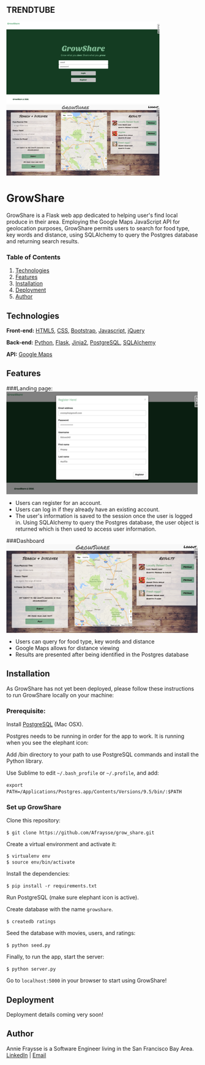 TRENDTUBE
---

<img src="/static/img/login.jpg" width="400">
<img src="/static/img/dashboard.jpg" width="400">


# GrowShare 

GrowShare is a Flask web app dedicated to helping user's find local produce in their area. Employing the Google Maps JavaScript API for geolocation purposes, GrowShare permits users to search for food type, key words and distance, using SQLAlchemy to query the Postgres database and returning search results. 

### Table of Contents 

1. [Technologies](#technologies)
2. [Features](#features)
3. [Installation](#installation)
4. [Deployment](#deployment) 
5. [Author](#author) 

## <a name="technologies"></a>Technologies

**Front-end:** [HTML5](http://www.w3schools.com/html/), [CSS](http://www.w3schools.com/css/), [Bootstrap](http://getbootstrap.com), [Javascript](https://developer.mozilla.org/en-US/docs/Web/JavaScript), [jQuery](https://jquery.com/)

**Back-end:** [Python](https://www.python.org/), [Flask](http://flask.pocoo.org/), [Jinja2](http://jinja.pocoo.org/docs/dev/), [PostgreSQL](http://www.postgresql.org/), [SQLAlchemy](http://www.sqlalchemy.org/)

**API:** [Google Maps](https://developers.google.com/maps/documentation/javascript/)

## <a name="features"></a>Features
###Landing page:
<img align="center" src="/static/img/register.jpg" width="500">

+ Users can register for an account. 
+ Users can log in if they already have an existing account. 
+ The user's information is saved to the session once the user is logged in. Using SQLAlchemy to query the Postgres database, the user object is returned which is then used to access user information.

###Dashboard
<img align="center" src="/static/img/dashboard.jpg" width="500">

+ Users can query for food type, key words and distance
+ Google Maps allows for distance viewing
+ Results are presented after being identified in the Postgres database

## <a name="installation"></a>Installation
As GrowShare has not yet been deployed, please follow these instructions to run GrowShare locally on your machine:

### Prerequisite: 

Install [PostgreSQL](http://postgresapp.com) (Mac OSX).

Postgres needs to be running in order for the app to work. It is running when you see the elephant icon:

Add /bin directory to your path to use PostgreSQL commands and install the Python library.

Use Sublime to edit `~/.bash_profile` or `~/.profile`, and add:

```export PATH=/Applications/Postgres.app/Contents/Versions/9.5/bin/:$PATH``` 

### Set up GrowShare

Clone this repository:

```$ git clone https://github.com/Afraysse/grow_share.git```

Create a virtual environment and activate it:

```
$ virtualenv env
$ source env/bin/activate
```
Install the dependencies:

```$ pip install -r requirements.txt```

Run PostgreSQL (make sure elephant icon is active).

Create database with the name `growshare`.

```$ createdb ratings```

Seed the database with movies, users, and ratings:

```$ python seed.py```

Finally, to run the app, start the server:

```$ python server.py```

Go to `localhost:5000` in your browser to start using GrowShare!

## <a name="deployment"></a>Deployment
Deployment details coming very soon!

## <a name="author"></a>Author  
Annie Fraysse is a Software Engineer living in the San Francisco Bay Area. <br>
[LinkedIn](https://www.linkedin.com/in/annefraysse) | [Email](mailto:fraysse.anne@gmail.com) 
